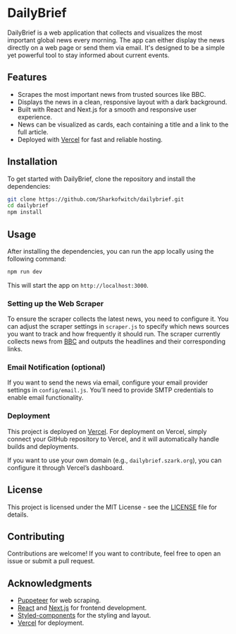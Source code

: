 # DailyBrief

DailyBrief is a web application that collects and visualizes the most important global news every morning. The app can either display the news directly on a web page or send them via email. It's designed to be a simple yet powerful tool to stay informed about current events.

## Features

- Scrapes the most important news from trusted sources like BBC.
- Displays the news in a clean, responsive layout with a dark background.
- Built with React and Next.js for a smooth and responsive user experience.
- News can be visualized as cards, each containing a title and a link to the full article.
- Deployed with [Vercel](https://vercel.com) for fast and reliable hosting.

## Installation

To get started with DailyBrief, clone the repository and install the dependencies:

```bash
git clone https://github.com/Sharkofwitch/dailybrief.git
cd dailybrief
npm install
```

## Usage

After installing the dependencies, you can run the app locally using the following command:

```bash
npm run dev
```

This will start the app on `http://localhost:3000`.

### Setting up the Web Scraper

To ensure the scraper collects the latest news, you need to configure it. You can adjust the scraper settings in `scraper.js` to specify which news sources you want to track and how frequently it should run. The scraper currently collects news from [BBC](https://www.bbc.com/news) and outputs the headlines and their corresponding links.

### Email Notification (optional)

If you want to send the news via email, configure your email provider settings in `config/email.js`. You’ll need to provide SMTP credentials to enable email functionality.

### Deployment

This project is deployed on [Vercel](https://vercel.com). For deployment on Vercel, simply connect your GitHub repository to Vercel, and it will automatically handle builds and deployments. 

If you want to use your own domain (e.g., `dailybrief.szark.org`), you can configure it through Vercel’s dashboard.

## License

This project is licensed under the MIT License - see the [LICENSE](LICENSE) file for details.

## Contributing

Contributions are welcome! If you want to contribute, feel free to open an issue or submit a pull request.

## Acknowledgments

- [Puppeteer](https://pptr.dev/) for web scraping.
- [React](https://reactjs.org/) and [Next.js](https://nextjs.org/) for frontend development.
- [Styled-components](https://styled-components.com/) for the styling and layout.
- [Vercel](https://vercel.com) for deployment.
